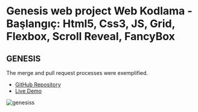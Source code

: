 # Genesis web project Web Kodlama - Başlangıç: Html5, Css3, JS, Grid, Flexbox, Scroll Reveal, FancyBox 
## GENESIS

The merge and pull request processes were exemplified.

- [GitHub Repository](https://github.com/omerfarukkpala/omerfarukkpala.github.io)
- [Live Demo](https://omerfarukkpala.github.io)

![genesiss](https://github.com/omerfarukkpala/omerfarukkpala.github.io/assets/101570820/290cbfbc-9d31-4647-8620-d678fe879789)
